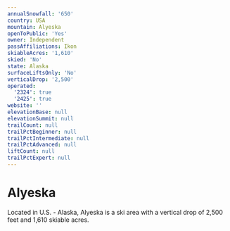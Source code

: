 ```yaml
---
annualSnowfall: '650'
country: USA
mountain: Alyeska
openToPublic: 'Yes'
owner: Independent
passAffiliations: Ikon
skiableAcres: '1,610'
skied: 'No'
state: Alaska
surfaceLiftsOnly: 'No'
verticalDrop: '2,500'
operated:
  '2324': true
  '2425': true
website: ''
elevationBase: null
elevationSummit: null
trailCount: null
trailPctBeginner: null
trailPctIntermediate: null
trailPctAdvanced: null
liftCount: null
trailPctExpert: null
---
```



# Alyeska

Located in U.S. - Alaska, Alyeska is a ski area with a vertical drop of 2,500 feet and 1,610 skiable acres.
